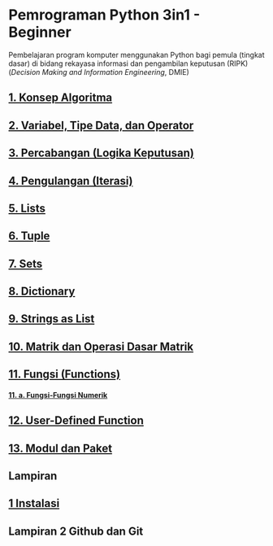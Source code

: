 # Pemrograman Python 3in1 - Beginner
Pembelajaran program komputer menggunakan Python bagi pemula (tingkat dasar) di bidang rekayasa informasi dan pengambilan keputusan (RIPK) (_Decision Making and Information Engineering_, DMIE)


## [1. Konsep Algoritma](01%20Konsep%20Algoritma.ipynb)
## [2. Variabel, Tipe Data, dan Operator](02%20Variable%20Tipe%20Data%20dan%20Operator.ipynb)
## [3. Percabangan (Logika Keputusan)](03%20Percabangan%20IF_ELSE_ELIF.ipynb)
## [4. Pengulangan (Iterasi)](04%20Pengulangan%20Iterasi.ipynb)
## [5. Lists](05%20Lists.ipynb)
## [6. Tuple](06%20Tuple.ipynb)
## [7. Sets](07%20Sets.ipynb)
## [8. Dictionary](08%20Dictionary.ipynb)
## [9. Strings as List](09%20String%20as%20List.ipynb)
## [10. Matrik dan Operasi Dasar Matrik](10%20Matriks.ipynb)
## [11. Fungsi (Functions)](11%20Functions.ipynb)
#### [11. a. Fungsi-Fungsi Numerik](11a%20Fungsi-Fungsi%20Numerik.ipynb)
## [12. User-Defined Function](12%20User-Defined%20Functions.ipynb)
## [13. Modul dan Paket](13%20Modul%20dan%20Paket.ipynb)

## Lampiran
## [1 Instalasi](l1_instalasi_dan_IDLE.ipynb)

## Lampiran 2 Github dan Git
